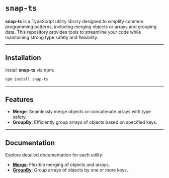 # **`snap-ts`**

**snap-ts** is a TypeScript utility library designed to simplify common programming patterns, including merging objects or arrays and grouping data. This repository provides tools to streamline your code while maintaining strong type safety and flexibility.

---

## Installation

Install **snap-ts** via npm:

```bash
npm install snap-ts
```

---

## Features

- **Merge**: Seamlessly merge objects or concatenate arrays with type safety.
- **GroupBy**: Efficiently group arrays of objects based on specified keys.

---

## Documentation

Explore detailed documentation for each utility:

- [**Merge**](./merge.md): Flexible merging of objects and arrays.
- [**GroupBy**](./group.md): Group arrays of objects by one or more keys.
